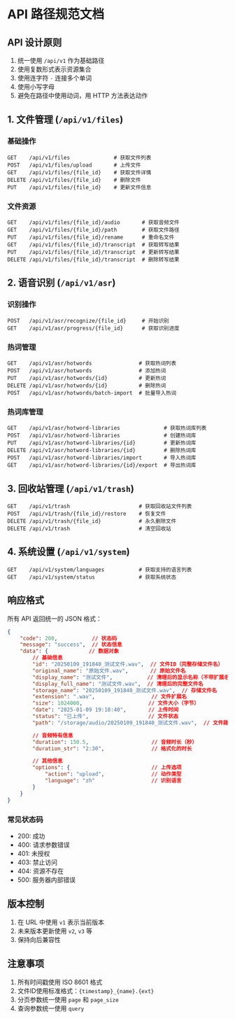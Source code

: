 # API 路径规范文档

## API 设计原则
1. 统一使用 `/api/v1` 作为基础路径
2. 使用复数形式表示资源集合
3. 使用连字符 `-` 连接多个单词
4. 使用小写字母
5. 避免在路径中使用动词，用 HTTP 方法表达动作

## 1. 文件管理 (`/api/v1/files`)
### 基础操作
```
GET    /api/v1/files              # 获取文件列表
POST   /api/v1/files/upload       # 上传文件
GET    /api/v1/files/{file_id}    # 获取文件详情
DELETE /api/v1/files/{file_id}    # 删除文件
PUT    /api/v1/files/{file_id}    # 更新文件信息
```

### 文件资源
```
GET    /api/v1/files/{file_id}/audio       # 获取音频文件
GET    /api/v1/files/{file_id}/path        # 获取文件路径
PUT    /api/v1/files/{file_id}/rename      # 重命名文件
GET    /api/v1/files/{file_id}/transcript  # 获取转写结果
PUT    /api/v1/files/{file_id}/transcript  # 更新转写结果
DELETE /api/v1/files/{file_id}/transcript  # 删除转写结果
```

## 2. 语音识别 (`/api/v1/asr`)
### 识别操作
```
POST   /api/v1/asr/recognize/{file_id}     # 开始识别
GET    /api/v1/asr/progress/{file_id}      # 获取识别进度
```

### 热词管理
```
GET    /api/v1/asr/hotwords               # 获取热词列表
POST   /api/v1/asr/hotwords               # 添加热词
PUT    /api/v1/asr/hotwords/{id}          # 更新热词
DELETE /api/v1/asr/hotwords/{id}          # 删除热词
POST   /api/v1/asr/hotwords/batch-import  # 批量导入热词
```

### 热词库管理
```
GET    /api/v1/asr/hotword-libraries              # 获取热词库列表
POST   /api/v1/asr/hotword-libraries              # 创建热词库
PUT    /api/v1/asr/hotword-libraries/{id}         # 更新热词库
DELETE /api/v1/asr/hotword-libraries/{id}         # 删除热词库
POST   /api/v1/asr/hotword-libraries/import       # 导入热词库
GET    /api/v1/asr/hotword-libraries/{id}/export  # 导出热词库
```

## 3. 回收站管理 (`/api/v1/trash`)
```
GET    /api/v1/trash                      # 获取回收站文件列表
POST   /api/v1/trash/{file_id}/restore    # 恢复文件
DELETE /api/v1/trash/{file_id}            # 永久删除文件
DELETE /api/v1/trash                      # 清空回收站
```

## 4. 系统设置 (`/api/v1/system`)
```
GET    /api/v1/system/languages           # 获取支持的语言列表
GET    /api/v1/system/status              # 获取系统状态
```

## 响应格式
所有 API 返回统一的 JSON 格式：
```json
{
    "code": 200,           // 状态码
    "message": "success",  // 状态信息
    "data": {             // 数据对象
        // 基础信息
        "id": "20250109_191840_测试文件.wav",  // 文件ID（完整存储文件名）
        "original_name": "原始文件.wav",       // 原始文件名
        "display_name": "测试文件",           // 清理后的显示名称（不带扩展名）
        "display_full_name": "测试文件.wav",  // 清理后的完整文件名
        "storage_name": "20250109_191840_测试文件.wav",  // 存储文件名
        "extension": ".wav",                  // 文件扩展名
        "size": 1024000,                     // 文件大小（字节）
        "date": "2025-01-09 19:18:40",       // 上传时间
        "status": "已上传",                   // 文件状态
        "path": "/storage/audio/20250109_191840_测试文件.wav",  // 文件路径

        // 音频特有信息
        "duration": 150.5,                    // 音频时长（秒）
        "duration_str": "2:30",               // 格式化的时长

        // 其他信息
        "options": {                          // 上传选项
            "action": "upload",               // 动作类型
            "language": "zh"                  // 识别语言
        }
    }
}
```

### 常见状态码
- 200: 成功
- 400: 请求参数错误
- 401: 未授权
- 403: 禁止访问
- 404: 资源不存在
- 500: 服务器内部错误

## 版本控制
1. 在 URL 中使用 `v1` 表示当前版本
2. 未来版本更新使用 `v2`, `v3` 等
3. 保持向后兼容性

## 注意事项
1. 所有时间戳使用 ISO 8601 格式
2. 文件ID使用标准格式：`{timestamp}_{name}.{ext}`
3. 分页参数统一使用 `page` 和 `page_size`
4. 查询参数统一使用 `query` 